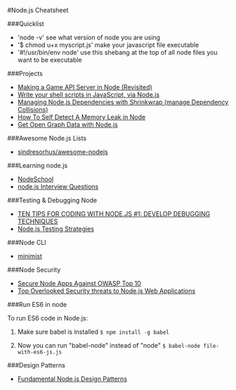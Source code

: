 #Node.js Cheatsheet

###Quicklist

- 'node -v' see what version of node you are using
- '$ chmod u+x myscript.js' make your javascript file executable
- '#!/usr/bin/env node' use this shebang at the top of all node files you want to be executable

###Projects

- [Making a Game API Server in Node (Revisited)](http://blog.couchbase.com/making-a-game-api-server-using-nodejs-revisited)
- [Write your shell scripts in JavaScript, via Node.js](http://www.2ality.com/2011/12/nodejs-shell-scripting.html)
- [Managing Node.js Dependencies with Shrinkwrap (manage Dependency Collisions)](http://blog.nodejs.org/2012/02/27/managing-node-js-dependencies-with-shrinkwrap/)
- [How To Self Detect A Memory Leak in Node](http://www.nearform.com/nodecrunch/self-detect-memory-leak-node/)
- [Get Open Graph Data with Node.js](http://davidwalsh.name/open-graph-data-nodejs)

###Awesome Node.js Lists

- [sindresorhus/awesome-nodejs](https://raw.githubusercontent.com/sindresorhus/awesome-nodejs/master/readme.md)

###Learning node.js

- [NodeSchool](http://nodeschool.io/)
- [node.js Interview Questions](https://blog.risingstack.com/node-js-interview-questions/)

###Testing & Debugging Node

- [TEN TIPS FOR CODING WITH NODE.JS #1: DEVELOP DEBUGGING TECHNIQUES](http://www.nearform.com/nodecrunch/node-js-develop-debugging-techniques/)
- [Node.js Testing Strategies](http://www.pluralsight.com/courses/nodejs-testing-strategies)

###Node CLI

- [minimist](https://github.com/substack/minimist)

###Node Security

- [Secure Node Apps Against OWASP Top 10](http://scottksmith.com/blog/2015/06/08/secure-node-apps-against-owasp-top-10-injection/)
- [Top Overlooked Security threats to Node.js Web Applications](https://speakerdeck.com/player/c5d895008c77013162b85e7a2e8ee0d7)

###Run ES6 in node

To run ES6 code in Node.js:

1. Make sure babel is installed
`$ npm install -g babel`

2. Now you can run "babel-node" instead of "node"
`$ babel-node file-with-es6-js.js`

###Design Patterns

- [Fundamental Node.js Design Patterns](https://blog.risingstack.com/fundamental-node-js-design-patterns/)


